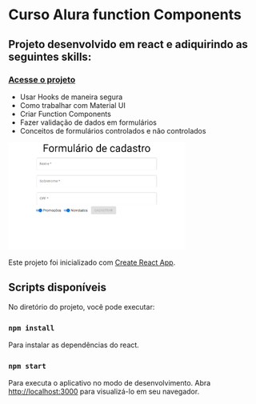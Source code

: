 # Curso Alura function Components

## Projeto desenvolvido em react e adiquirindo as seguintes skills:
### <a href='https://react-functioncomponents.vercel.app/'>Acesse o projeto</a>

- Usar Hooks de maneira segura
- Como trabalhar com Material UI
- Criar Function Components
- Fazer validação de dados em formulários
- Conceitos de formulários controlados e não controlados

<a href='https://react-functioncomponents.vercel.app/'><img src='https://github.com/danielcosta010/react-functiomcpmponents/blob/main/public/capa_do_projeto.png' alt='foto da capa do projeto' width='70%'></a>

Este projeto foi inicializado com [Create React App](https://github.com/facebook/create-react-app).

## Scripts disponíveis

No diretório do projeto, você pode executar:
### `npm install`
Para instalar as dependências do react.

### `npm start`

Para executa o aplicativo no modo de desenvolvimento.
Abra [http://localhost:3000](http://localhost:3000) para visualizá-lo em seu navegador.



